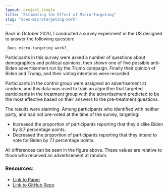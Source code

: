 ```yaml
---
layout: project_single
title: "Estimating the Effect of Micro-Targeting"
slug: "does-microtargeting-work"
---
```


Back in October 2020, I conducted a survey experiment in the US designed to answer the following question:

	_Does micro-targeting work?_

Participants in this survey were asked a number of questions about demographics and political opinions, then shown one of five possible anti-Biden advertisement run by the Trump campaign. Finally their opinion of Biden and Trump, and their voting intentions were recorded.

Participants in the control group were assigned an advertisement at random, and this data was used to train an algorithm that targeted participants in the treatment group with the advertisement predicted to be the most effective based on their answers to the pre-treatment questions.

The results were alarming. Among participants who identified with neither party, and had not pre-voted at the time of the survey, targeting:

- Increased the proportion of participants reporting that they dislike Biden by 8.7 percentage points.
- Decreased the proportion of participants reporting that they intend to vote for Biden by 7.1 percentage points.

All differences can be seen in the figure above. These values are relative to those who received an advertisement at random.

### Resources:

- [Link to Paper](/static/data/docs/harukawa-2021-microtargeting.pdf)
- [Link to GitHub Repo](https://github.com/muhark/dotas-design)

